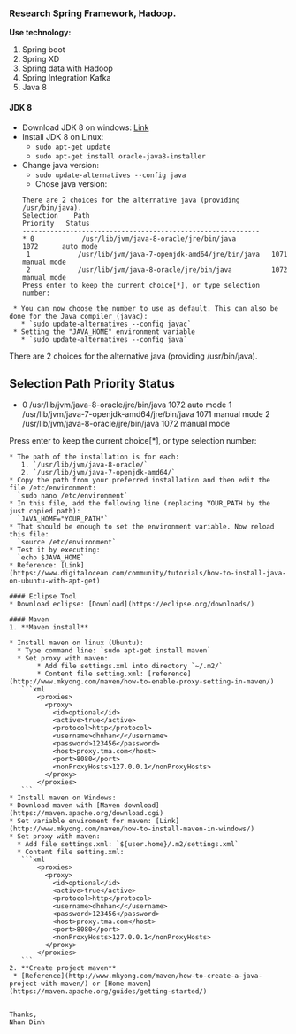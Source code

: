 ### Research Spring Framework, Hadoop.
**Use technology:**

1. Spring boot
2. Spring XD
3. Spring data with Hadoop
4. Spring Integration Kafka  
5. Java 8

#### JDK 8
* Download JDK 8 on windows: [Link](http://www.oracle.com/technetwork/java/javase/downloads/jdk8-downloads-2133151.html)
* Install JDK 8 on Linux:
   * `sudo apt-get update`
   * `sudo apt-get install oracle-java8-installer`
* Change java version:
   * `sudo update-alternatives --config java`
   * Chose java version:  
   ```
   There are 2 choices for the alternative java (providing /usr/bin/java).
   Selection    Path                                            Priority   Status
   ------------------------------------------------------------
  * 0            /usr/lib/jvm/java-8-oracle/jre/bin/java          1072      auto mode
    1            /usr/lib/jvm/java-7-openjdk-amd64/jre/bin/java   1071      manual mode
    2            /usr/lib/jvm/java-8-oracle/jre/bin/java          1072      manual mode
   Press enter to keep the current choice[*], or type selection number:
```
 * You can now choose the number to use as default. This can also be done for the Java compiler (javac):
   * `sudo update-alternatives --config javac`
 * Setting the "JAVA_HOME" environment variable
   * `sudo update-alternatives --config java`
   ```
There are 2 choices for the alternative java (providing /usr/bin/java).

  Selection    Path                                            Priority   Status
------------------------------------------------------------
* 0            /usr/lib/jvm/java-8-oracle/jre/bin/java          1072      auto mode
  1            /usr/lib/jvm/java-7-openjdk-amd64/jre/bin/java   1071      manual mode
  2            /usr/lib/jvm/java-8-oracle/jre/bin/java          1072      manual mode

Press enter to keep the current choice[*], or type selection number:
   ```
   * The path of the installation is for each:
      1. `/usr/lib/jvm/java-8-oracle/`
      2. `/usr/lib/jvm/java-7-openjdk-amd64/`
   * Copy the path from your preferred installation and then edit the file /etc/environment:  
     `sudo nano /etc/environment`
   * In this file, add the following line (replacing YOUR_PATH by the just copied path):  
     `JAVA_HOME="YOUR_PATH"`
   * That should be enough to set the environment variable. Now reload this file:  
     `source /etc/environment`
   * Test it by executing:  
     `echo $JAVA_HOME`
* Reference: [Link](https://www.digitalocean.com/community/tutorials/how-to-install-java-on-ubuntu-with-apt-get)

#### Eclipse Tool
* Download eclipse: [Download](https://eclipse.org/downloads/)  

#### Maven  
1. **Maven install**

* Install maven on linux (Ubuntu):
     * Type command line: `sudo apt-get install maven`
     * Set proxy with maven:
          * Add file settings.xml into directory `~/.m2/`
          * Content file setting.xml: [reference](http://www.mkyong.com/maven/how-to-enable-proxy-setting-in-maven/)
      ```xml
          <proxies>
            <proxy>
              <id>optional</id>
              <active>true</active>
              <protocol>http</protocol>
              <username>dhnhan</</username>
              <password>123456</password>
              <host>proxy.tma.com</host>
              <port>8080</port>
              <nonProxyHosts>127.0.0.1</nonProxyHosts>
            </proxy>
          </proxies>
      ```
* Install maven on Windows:
  * Download maven with [Maven download](https://maven.apache.org/download.cgi)
  * Set variable enviroment for maven: [Link](http://www.mkyong.com/maven/how-to-install-maven-in-windows/)
  * Set proxy with maven:
     * Add file settings.xml: `${user.home}/.m2/settings.xml`  
     * Content file setting.xml:  
      ```xml
          <proxies>
            <proxy>
              <id>optional</id>
              <active>true</active>
              <protocol>http</protocol>
              <username>dhnhan</</username>
              <password>123456</password>
              <host>proxy.tma.com</host>
              <port>8080</port>
              <nonProxyHosts>127.0.0.1</nonProxyHosts>
            </proxy>
          </proxies>
      ```
2. **Create project maven**
    * [Reference](http://www.mkyong.com/maven/how-to-create-a-java-project-with-maven/) or [Home maven](https://maven.apache.org/guides/getting-started/)


Thanks,  
Nhan Dinh

